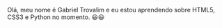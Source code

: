 Olá, meu nome é Gabriel Trovalim e eu estou aprendendo sobre HTML5, CSS3 e Python no momento. 😃😃
<!---
GabrielTrovalim/GabrielTrovalim is a ✨ special ✨ repository because its `README.md` (this file) appears on your GitHub profile.
You can click the Preview link to take a look at your changes.
--->
